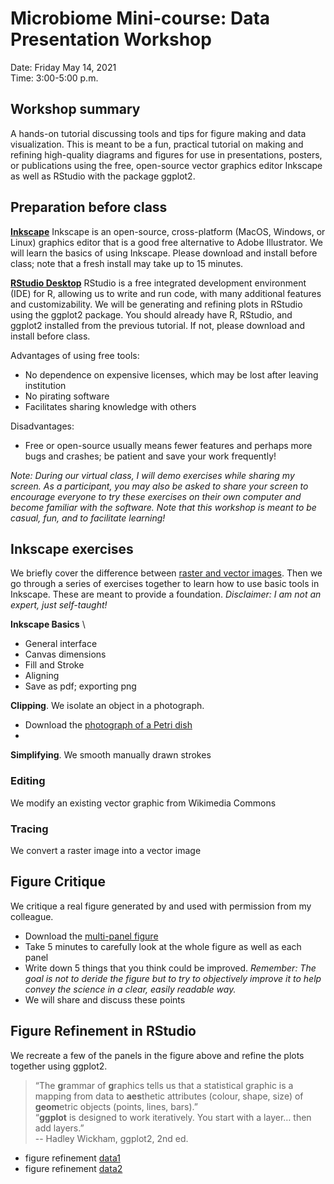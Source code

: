 # Microbiome Mini-course: Data Presentation Workshop

Date: Friday May 14, 2021 <br>
Time:  3:00-5:00 p.m. <br>


## Workshop summary

A hands-on tutorial discussing tools and tips for figure making and data visualization. This is meant to be a fun, practical tutorial on making and refining high-quality diagrams and figures for use in presentations, posters, or publications using the free, open-source vector graphics editor Inkscape as well as RStudio with the package ggplot2.


## Preparation before class

[**Inkscape**](https://inkscape.org)
Inkscape is an open-source, cross-platform (MacOS, Windows, or Linux) graphics editor that is a good free alternative to Adobe Illustrator. We will learn the basics of using Inkscape. Please download and install before class; note that a fresh install may take up to 15 minutes. 

[**RStudio Desktop**](https://www.rstudio.com)
RStudio is a free integrated development environment (IDE) for R, allowing us to write and run code, with many additional features and customizability. We will be generating and refining plots in RStudio using the ggplot2 package. You should already have R, RStudio, and ggplot2 installed from the previous tutorial. If not, please download and install before class. 

Advantages of using free tools:
- No dependence on expensive licenses, which may be lost after leaving institution
- No pirating software
- Facilitates sharing knowledge with others 

Disadvantages:
- Free or open-source usually means fewer features and perhaps more bugs and crashes; be patient and save your work frequently!

*Note: During our virtual class, I will demo exercises while sharing my screen. As a participant, you may also be asked to share your screen to encourage everyone to try these exercises on their own computer and become familiar with the software. Note that this workshop is meant to be casual, fun, and to facilitate learning!*

## Inkscape exercises

We briefly cover the difference between [raster and vector images](). Then we go through a series of exercises together to learn how to use basic tools in Inkscape. These are meant to provide a foundation. *Disclaimer: I am not an expert, just self-taught!*

**Inkscape Basics** \
  - General interface
  - Canvas dimensions
  - Fill and Stroke
  - Aligning
  - Save as pdf; exporting png
  
**Clipping**. We isolate an object in a photograph.
- Download the [photograph of a Petri dish]()
- 

**Simplifying**. We smooth manually drawn strokes 

### Editing
We modify an existing vector graphic from Wikimedia Commons

### Tracing
We convert a raster image into a vector image


## Figure Critique 

We critique a real figure generated by and used with permission from my colleague. 
- Download the [multi-panel figure]()
- Take 5 minutes to carefully look at the whole figure as well as each panel
- Write down 5 things that you think could be improved. *Remember: The goal is not to deride the figure but to try to objectively improve it to help convey the science in a clear, easily readable way.*
- We will share and discuss these points

## Figure Refinement in RStudio

We recreate a few of the panels in the figure above and refine the plots together using ggplot2.

>“The **g**rammar of **g**raphics tells us that a statistical graphic is a mapping from data to **aes**thetic attributes (colour, shape, size) of **geom**etric objects (points, lines, bars).” \
>“**ggplot** is designed to work iteratively. You start with a layer… then add layers.” \
-- Hadley Wickham, ggplot2, 2nd ed. 


- figure refinement [data1]() 
- figure refinement [data2]()
